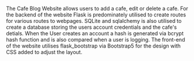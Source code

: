 The Cafe Blog Website allows users to add a cafe, edit or delete a cafe. 
For the backend of the website Flask is predominately utilised to create routes for various routes to webpages. 
SQLite and sqlalchemy is also utilised to create a database storing the users account credentials and the cafe's detials.
When the User creates an account a hash is generated via bcrypt hash function and is also compared when a user is logging.
The front-end of the website utilises flask_bootstrap via Bootstrap5 for the design with CSS added to adjust the layout. 

